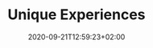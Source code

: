 ---
title: "Unique Experiences"
draft: false
date: 2020-09-21T12:59:23+02:00
translationKey: "unique-experiences"
cities: ["states/uttar-pradesh/cities/agra/","states/punjab/cities/amritsar/","http://localhost:1313/states/andaman-and-nicobar/","http://localhost:1313/states/assam/","Kolkata (Calcutta","Chennai","Kochi (Cochin)","Darjeeling","Delhi","Goa","states/rajasthan/cities/jaipur/","Mumbai (Bombay)","Ranthambore National Park","Shimla","The Backwaters","Varanasi"]
---
